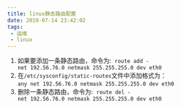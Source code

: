 ```yaml
---
title: linux静态路由配置
date: 2019-07-14 23:42:02
tags: 
 - 运维
 - linux
---
```

1. 如果要添加一条静态路由，命令为: 
`route add -net 192.56.76.0 netmask 255.255.255.0 dev eth0`
2. 在`/etc/sysconfig/static-routes`文件中添加格式为：
`any net 192.56.76.0 netmask 255.255.255.0 dev eth0`
3. 删除一条静态路由，命令为: 
`route del -net 192.56.76.0 netmask 255.255.255.0 dev eth0`
